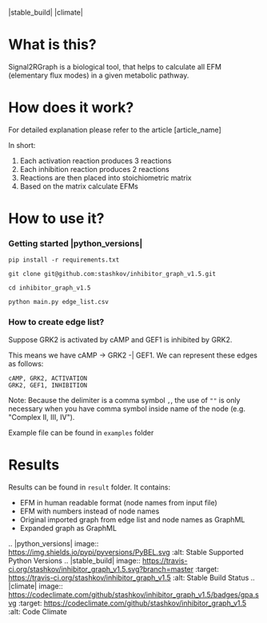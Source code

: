 |stable_build| |climate|
# What is this?
Signal2RGraph is a biological tool, that helps to calculate all
EFM (elementary flux modes) in a given metabolic pathway.


# How does it work?
For detailed explanation please refer to the article [article_name]

In short:
1. Each activation reaction produces 3 reactions
2. Each inhibition reaction produces 2 reactions
3. Reactions are then placed into stoichiometric matrix
4. Based on the matrix calculate EFMs


# How to use it?

### Getting started |python_versions|
`pip install -r requirements.txt`

`git clone git@github.com:stashkov/inhibitor_graph_v1.5.git`

`cd inhibitor_graph_v1.5`

`python main.py edge_list.csv`

### How to create edge list?
Suppose
GRK2 is activated by cAMP and GEF1 is inhibited by GRK2.

This means we have cAMP -> GRK2 -| GEF1.
We can represent these edges as follows:
```
cAMP, GRK2, ACTIVATION
GRK2, GEF1, INHIBITION
```


Note: Because the delimiter is a comma symbol `,`,
the use of `""` is only necessary when you have
comma symbol inside name of the node (e.g. "Complex II, III, IV").

Example file can be found in `examples` folder

# Results
Results can be found in `result` folder. It contains:
- EFM in human readable format (node names from input file)
- EFM with numbers instead of node names
- Original imported graph from edge list and node names as GraphML
- Expanded graph as GraphML

.. |python_versions| image:: https://img.shields.io/pypi/pyversions/PyBEL.svg
    :alt: Stable Supported Python Versions
.. |stable_build| image:: https://travis-ci.org/stashkov/inhibitor_graph_v1.5.svg?branch=master
    :target: https://travis-ci.org/stashkov/inhibitor_graph_v1.5
    :alt: Stable Build Status
.. |climate| image:: https://codeclimate.com/github/stashkov/inhibitor_graph_v1.5/badges/gpa.svg
    :target: https://codeclimate.com/github/stashkov/inhibitor_graph_v1.5
    :alt: Code Climate